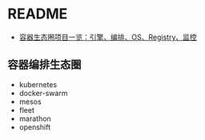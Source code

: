 # README

* [容器生态圈项目一览：引擎、编排、OS、Registry、监控](http://dockone.io/article/724)

## 容器编排生态圈

* kubernetes
* docker-swarm
* mesos
* fleet
* marathon
* openshift
